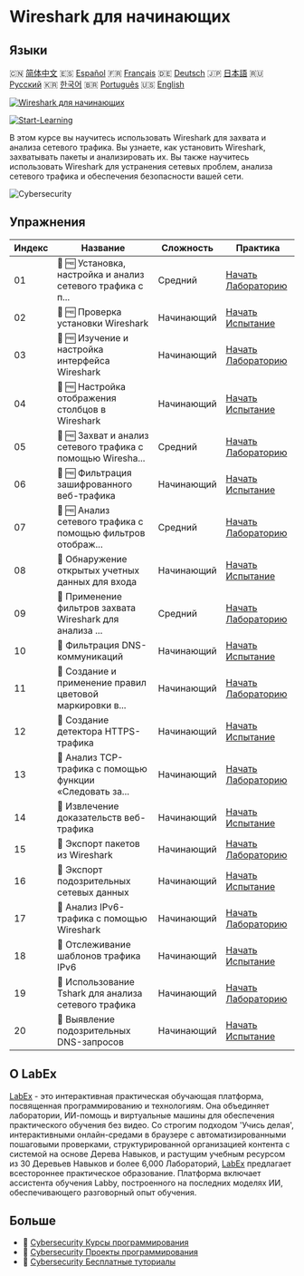 # Wireshark для начинающих

## Языки

🇨🇳 [简体中文](README_zh.md) 🇪🇸 [Español](README_es.md) 🇫🇷 [Français](README_fr.md) 🇩🇪 [Deutsch](README_de.md) 🇯🇵 [日本語](README_ja.md) 🇷🇺 [Русский](README_ru.md) 🇰🇷 [한국어](README_ko.md) 🇧🇷 [Português](README_pt.md) 🇺🇸 [English](README.md) 

[![Wireshark для начинающих](https://cover-creator.labex.io/wireshark-for-beginners.png?lang=ru)](https://labex.io/ru/courses/wireshark-for-beginners)

[![Start-Learning](https://img.shields.io/badge/Start-Learning-whitesmoke?style=for-the-badge)](https://labex.io/ru/courses/wireshark-for-beginners)

В этом курсе вы научитесь использовать Wireshark для захвата и анализа сетевого трафика. Вы узнаете, как установить Wireshark, захватывать пакеты и анализировать их. Вы также научитесь использовать Wireshark для устранения сетевых проблем, анализа сетевого трафика и обеспечения безопасности вашей сети.

![Cybersecurity](https://img.shields.io/badge/Cybersecurity-whitesmoke?style=for-the-badge&logo=cybersecurity)


## Упражнения

|   Индекс | Название                                                    | Сложность   | Практика                                                                                                                                                                               |
|----------|-------------------------------------------------------------|-------------|----------------------------------------------------------------------------------------------------------------------------------------------------------------------------------------|
|       01 | 🧩 🆓 Установка, настройка и анализ сетевого трафика с п... | Средний     | <a target='_blank' href='https://labex.io/ru/labs/wireshark-install-configure-and-analyze-network-traffic-with-wireshark-415947?course=wireshark-for-beginners'>Начать Лабораторию</a> |
|       02 | 🎯 🆓 Проверка установки Wireshark                          | Начинающий  | <a target='_blank' href='https://labex.io/ru/labs/wireshark-verify-wireshark-installation-548783?course=wireshark-for-beginners'>Начать Испытание</a>                                  |
|       03 | 🧩 🆓 Изучение и настройка интерфейса Wireshark             | Начинающий  | <a target='_blank' href='https://labex.io/ru/labs/wireshark-explore-and-customize-wireshark-interface-415949?course=wireshark-for-beginners'>Начать Лабораторию</a>                    |
|       04 | 🎯 🆓 Настройка отображения столбцов в Wireshark            | Начинающий  | <a target='_blank' href='https://labex.io/ru/labs/wireshark-customize-wireshark-column-display-548785?course=wireshark-for-beginners'>Начать Испытание</a>                             |
|       05 | 🧩 🆓 Захват и анализ сетевого трафика с помощью Wiresha... | Средний     | <a target='_blank' href='https://labex.io/ru/labs/wireshark-capture-and-analyze-network-traffic-with-wireshark-415956?course=wireshark-for-beginners'>Начать Лабораторию</a>           |
|       06 | 🎯 🆓 Фильтрация зашифрованного веб-трафика                 | Начинающий  | <a target='_blank' href='https://labex.io/ru/labs/wireshark-filter-encrypted-web-traffic-548806?course=wireshark-for-beginners'>Начать Испытание</a>                                   |
|       07 | 🧩 🆓 Анализ сетевого трафика с помощью фильтров отображ... | Средний     | <a target='_blank' href='https://labex.io/ru/labs/wireshark-analyze-network-traffic-with-wireshark-display-filters-415944?course=wireshark-for-beginners'>Начать Лабораторию</a>       |
|       08 | 🎯  Обнаружение открытых учетных данных для входа           | Начинающий  | <a target='_blank' href='https://labex.io/ru/labs/wireshark-find-exposed-login-credentials-548820?course=wireshark-for-beginners'>Начать Испытание</a>                                 |
|       09 | 🧩  Применение фильтров захвата Wireshark для анализа ...   | Средний     | <a target='_blank' href='https://labex.io/ru/labs/wireshark-apply-wireshark-capture-filters-for-network-traffic-analysis-415940?course=wireshark-for-beginners'>Начать Лабораторию</a> |
|       10 | 🎯  Фильтрация DNS-коммуникаций                             | Начинающий  | <a target='_blank' href='https://labex.io/ru/labs/wireshark-filter-dns-communications-548826?course=wireshark-for-beginners'>Начать Испытание</a>                                      |
|       11 | 🧩  Создание и применение правил цветовой маркировки в...   | Начинающий  | <a target='_blank' href='https://labex.io/ru/labs/wireshark-create-and-apply-colorizing-rules-in-wireshark-415941?course=wireshark-for-beginners'>Начать Лабораторию</a>               |
|       12 | 🎯  Создание детектора HTTPS-трафика                        | Начинающий  | <a target='_blank' href='https://labex.io/ru/labs/wireshark-create-https-traffic-detector-548831?course=wireshark-for-beginners'>Начать Испытание</a>                                  |
|       13 | 🧩  Анализ TCP-трафика с помощью функции «Следовать за...   | Начинающий  | <a target='_blank' href='https://labex.io/ru/labs/wireshark-analyze-tcp-traffic-with-wireshark-follow-tcp-stream-feature-415946?course=wireshark-for-beginners'>Начать Лабораторию</a> |
|       14 | 🎯  Извлечение доказательств веб-трафика                    | Начинающий  | <a target='_blank' href='https://labex.io/ru/labs/wireshark-extract-web-traffic-evidence-548842?course=wireshark-for-beginners'>Начать Испытание</a>                                   |
|       15 | 🧩  Экспорт пакетов из Wireshark                            | Начинающий  | <a target='_blank' href='https://labex.io/ru/labs/wireshark-export-packets-from-wireshark-415945?course=wireshark-for-beginners'>Начать Лабораторию</a>                                |
|       16 | 🎯  Экспорт подозрительных сетевых данных                   | Начинающий  | <a target='_blank' href='https://labex.io/ru/labs/wireshark-export-suspicious-network-evidence-548847?course=wireshark-for-beginners'>Начать Испытание</a>                             |
|       17 | 🧩  Анализ IPv6-трафика с помощью Wireshark                 | Начинающий  | <a target='_blank' href='https://labex.io/ru/labs/wireshark-analyze-ipv6-traffic-with-wireshark-415950?course=wireshark-for-beginners'>Начать Лабораторию</a>                          |
|       18 | 🎯  Отслеживание шаблонов трафика IPv6                      | Начинающий  | <a target='_blank' href='https://labex.io/ru/labs/wireshark-track-ipv6-traffic-patterns-548851?course=wireshark-for-beginners'>Начать Испытание</a>                                    |
|       19 | 🧩  Использование Tshark для анализа сетевого трафика       | Начинающий  | <a target='_blank' href='https://labex.io/ru/labs/wireshark-use-tshark-for-network-traffic-analysis-415942?course=wireshark-for-beginners'>Начать Лабораторию</a>                      |
|       20 | 🎯  Выявление подозрительных DNS-запросов                   | Начинающий  | <a target='_blank' href='https://labex.io/ru/labs/wireshark-uncover-suspicious-dns-queries-548854?course=wireshark-for-beginners'>Начать Испытание</a>                                 |

## О LabEx

[LabEx](https://labex.io) - это интерактивная практическая обучающая платформа, посвященная программированию и технологиям. Она объединяет лаборатории, ИИ-помощь и виртуальные машины для обеспечения практического обучения без видео. Со строгим подходом 'Учись делая', интерактивными онлайн-средами в браузере с автоматизированными пошаговыми проверками, структурированной организацией контента с системой на основе Дерева Навыков, и растущим учебным ресурсом из 30 Деревьев Навыков и более 6,000 Лабораторий, [LabEx](https://labex.io) предлагает всестороннее практическое образование. Платформа включает ассистента обучения Labby, построенного на последних моделях ИИ, обеспечивающего разговорный опыт обучения.

## Больше

- 🔗 [Cybersecurity Курсы программирования](https://github.com/labex-labs/awesome-programming-courses)
- 🔗 [Cybersecurity Проекты программирования](https://github.com/labex-labs/awesome-programming-projects)
- 🔗 [Cybersecurity Бесплатные туториалы](https://github.com/labex-labs/cybersecurity-free-tutorials)


